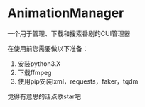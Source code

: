 # AnimationManager
一个用于管理、下载和搜索番剧的CUI管理器

在使用前您需要做以下准备：

1. 安装python3.X
2. 下载ffmpeg
3. 使用pip安装lxml，requests，faker，tqdm

觉得有意思的话点歌star吧
